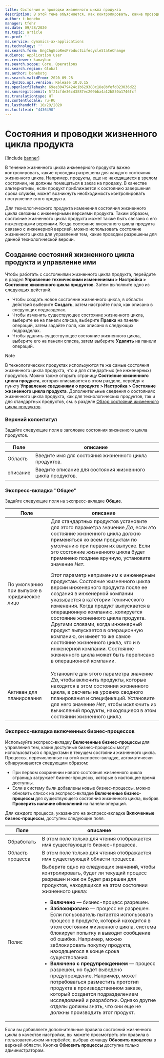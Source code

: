 ```yaml
---
title: Состояния и проводки жизненного цикла продукта
description: В этой теме объясняется, как контролировать, какие проводки разрешены для каждого состояния жизненного цикла, когда инженерный продукт проходит через свой жизненный цикл.
author: t-benebo
manager: tfehr
ms.date: 09/28/2020
ms.topic: article
ms.prod: ''
ms.service: dynamics-ax-applications
ms.technology: ''
ms.search.form: EngChgEcoResProductLifecycleStateChange
audience: Application User
ms.reviewer: kamaybac
ms.search.scope: Core, Operations
ms.search.region: Global
ms.author: benebotg
ms.search.validFrom: 2020-09-28
ms.dyn365.ops.version: Release 10.0.15
ms.openlocfilehash: 69ee39479424c1b629388c18e8bfefd023036d22
ms.sourcegitcommit: 5f21cfde36c43887ec209bba4a12b830a1746fcf
ms.translationtype: HT
ms.contentlocale: ru-RU
ms.lasthandoff: 10/29/2020
ms.locfileid: "4436490"
---
```

# <a name="product-lifecycle-states-and-transactions"></a>Состояния и проводки жизненного цикла продукта

[!include [banner](../includes/banner.md)]

В течение жизненного цикла инженерного продукта важно контролировать, какие проводки разрешены для каждого состояния жизненного цикла. Например, продукты, еще не находящиеся в зрелом состоянии, не должны помещаться в заказ на продажу. В качестве альтернативы, если продукт приближается к состоянию завершения срока службы, может возникнуть необходимость контролировать поступление этого продукта.

Для технологического продукта изменения состояния жизненного цикла связаны с инженерными версиями продукта. Таким образом, состояние жизненного цикла продукта может также быть связано с его инженерными версиями. Когда состояние жизненного цикла продукта связано с инженерной версией, можно использовать состояние жизненного цикла для управления тем, какие проводки разрешены для данной технологической версии.

## <a name="create-and-manage-product-lifecycle-states"></a>Создание состояний жизненного цикла продукта и управление ими

Чтобы работать с состояниями жизненного цикла продукта, перейдите в раздел **Управление техническими изменениями \> Настройка \> Состояние жизненного цикла продуктов**. Затем выполните одно из следующих действий.

- Чтобы создать новое состояние жизненного цикла, в области действий выберите **Создать**, затем настройте поля, как описано в следующих подразделах.
- Чтобы изменить существующее состояние жизненного цикла, выберите ее на панели списка, выберите **Правка** на панели операций, затем задайте поля, как описано в следующих подразделах.
- Чтобы удалить существующее состояние жизненного цикла, выберите его на панели списка, затем выберите **Удалить** на панели операций.

> [!NOTE]
> В технологических продуктах используются те же самые состояния жизненного цикла продукта, что и для стандартных (не инженерных) продуктов. Можно также открыть страницу **Состояние жизненного цикла продукта**, которая описывается в этом разделе, перейдя к пункту **Управление сведениями о продукте \> Настройка \> Состояние жизненного цикла продукта**. Дополнительные сведения о состояниях жизненного цикла продукта, как для технологических продуктов, так и для стандартных продуктов, см. в разделе [Обзор состояний жизненного цикла продуктов](../pim/product-lifecycle.md).

### <a name="header"></a>Верхний колонтитул

Задайте следующие поля в заголовке состояния жизненного цикла продуктов.

| Поле | описание |
|---|---|
| Область | Введите имя для состояния жизненного цикла продуктов. |
| описание | Введите описание для состояния жизненного цикла продуктов. |

### <a name="general-fasttab"></a>Экспресс-вкладка "Общее"

Задайте следующие поля на экспресс-вкладке **Общие**.

| Поле | описание |
|---|---|
| По умолчанию при выпуске в юридическое лицо | Для стандартных продуктов установите для этого параметра значение *Да*, если это состояние жизненного цикла должно применяться ко всем продуктам по умолчанию при первом их выпуске. Если это состояние жизненного цикла будет применено позднее вручную, установите значение *Нет*.<p>Этот параметр неприменим к инженерным продуктам. Состояние жизненного цикла версии инженерного продукта после ее создания в инженерной компании указывается в категории технического изменения. Когда продукт выпускается в операционную компанию, копируется состояние жизненного цикла продукта. Другими словами, когда инженерный продукт выпускается в операционную компанию, он имеет то же самое состояние жизненного цикла, что и в инженерной компании. Состояние жизненного цикла может быть переписано в операционной компании.</p> |
| Активен для планирования | Установите для этого параметра значение *Да*, чтобы включить продукты, которые находятся в этом состоянии жизненного цикла, в расчеты на уровнях сводного планирования и спецификаций. Установите для него значение *Нет*, чтобы исключить из вычислений продукты, находящиеся в этом состоянии жизненного цикла. |

### <a name="enabled-business-processes-fasttab"></a>Экспресс-вкладка включенных бизнес-процессов

Используйте экспресс-вкладку **Включенные бизнес-процессы** для управления тем, какие доступные бизнес-процессы могут использоваться с продуктами в текущем состоянии жизненного цикла. Процессы, перечисленные на этой экспресс-вкладке, автоматически обнаруживаются следующим образом:

- При первом сохранении нового состояния жизненного цикла страница загружает бизнес-процессы, которые в настоящее время доступны.
- Если в систему были добавлены новые бизнес-процессы, можно обновить список на экспресс-вкладке **Включенные бизнес-процессы** для существующего состояния жизненного цикла, выбрав **Проверить наличие обновлений** на панели операций.

Для каждого процесса, указанного на экспресс-вкладке **Включенные бизнес-процессы**, доступны следующие поля.

| Поле | описание |
|---|---|
| Обработать | В этом поле только для чтения отображается имя существующего бизнес-процесса. |
| Область процесса | В этом поле только для чтения отображается имя существующей области процесса. |
| Полис | Выберите одно из следующих значений, чтобы контролировать, будет ли текущий процесс разрешен и как он будет разрешен для продуктов, находящихся на этом состоянии жизненного цикла:<ul><li>**Включено** — бизнес-процесс разрешен.</li><li>**Заблокировано** — процесс не разрешен. Если пользователь пытается использовать процесс в продукте, который находится в этом состоянии жизненного цикла, система блокирует попытку и выводит сообщение об ошибке. Например, можно заблокировать покупку продукта, находящегося в конце срока существования.</li><li>**Включено с предупреждением** — процесс разрешен, но будет выведено предупреждение. Например, может потребоваться разместить прототип продукта в производственном заказе, который создается подразделением исследований и разработки. Однако другие отделы должны знать, что они еще не должны производить этот продукт.</li></ul> |

Если вы добавляете дополнительные правила состояний жизненного цикла в качестве настройки, вы можете просмотреть эти правила в пользовательском интерфейсе, выбрав команду **Обновить процессы** в верхней области. Кнопка **Обновить процессы** доступна только администраторам.
